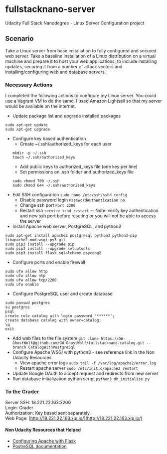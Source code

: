# fullstacknano-server
Udacity Full Stack Nanodegree - Linux Server Configuration project

## Scenario
Take a Linux server from base installation to fully configured and secured web server. Take a baseline installation of a Linux distribution on a virtual machine and prepare it to host your web applications, to include installing updates, securing it from a number of attack vectors and installing/configuring web and database servers.

### Necessary Actions
I completed the following actions to configure my Linux server. You could use a Vagrant VM to do the same. I used Amazon Lightsail so that my server would be available on the internet.
* Update package list and upgrade installed packages
```
sudo apt-get update
sudo apt-get upgrade
```
* Configure key based authentication
  * Create ~/.ssh/authorized_keys for each user
  ```
  mkdir -p ~/.ssh 
  touch ~/.ssh/authorized_keys
   ```
  * Add public keys to authorized_keys file (one key per line)
  * Set permissions on .ssh folder and authorized_keys file
  ```
  sudo chmod 700 ~/.ssh
  sudo chmod 644 ~/.ssh/authorized_keys
  ```
* Edit SSH configuration ```sudo nano /etc/ssh/sshd_config```
  * Disable password login ```PasswordAuthentication no```
  * Change ssh port ```Port 2200```
  * Restart ssh ```service sshd restart``` -- Note: verify key authentication and new ssh port before reseting or you will not be able to access the server
* Install Apache web server, PostgreSQL, and python3
```
sudo apt-get install apache2 postgresql python3 python3-pip libapache2-mod-wsgi-py3 git
sudo pip3 install --upgrade pip
sudo pip3 install --upgrade setuptools
sudo pip3 install flask sqlalchemy psycopg2 
```
* Configure ports and enable firewall
```
sudo ufw allow http
sudo ufw allow ntp
sudo ufw allow tcp/2200
sudo ufw enable
```
* Configure PostgreSQL user and create database
```
sudo passwd postgres
su postgres
psql
create role catalog with login password '******';
create database catalog with owner=catalog;
\q
exit
```
* Add web files to the file system
```git clone https://GW-GhostWolf@github.com/GW-GhostWolf/fullstacknano-catalog.git --branch CatalogWithPostgreSql```
* Configure Apache WSGI with python3 - see reference link in the Non Udacity Resources
  * View apache error logs ```sudo tail -f /var/log/apache2/error.log```
  * Restart apache server ```sudo /etc/init.d/apache2 restart```
* Update Google OAuth to accept request and redirects from new server
* Run database initialization python script
```python3 db_initialize.py```

### To the Grader
Server SSH: 18.221.22.163:2200\
Login: Grader\
Authorization: Key based sent separately\
Web Page: [http://18.221.22.163.xip.io/](http://18.221.22.163.xip.io/)

#### Non Udacity Resources that Helped
* [Configuring Apache with Flask](https://jackhalpinblog.wordpress.com/2016/08/27/getting-your-python-3-flask-app-to-run-on-apache/)
* [PostreSQL documentation](https://www.postgresql.org/docs/10/static/index.html)
